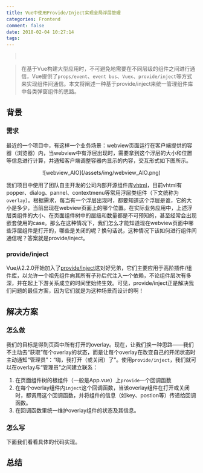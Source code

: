 ```yaml
---
title: Vue中使用Provide/Inject实现全局浮层管理
categories: Frontend
comment: false
date: 2018-02-04 10:27:14
tags:
---
```



>   ​     

>   在基于Vue构建大型应用时，不可避免地需要在不同层级的组件之间进行通信，Vue提供了`props/event`、`event bus`、`Vuex`、`provide/inject`等方式来实现组件间通信。本文将阐述一种基于provide/inject来统一管理组件库中各类弹窗组件的思路。

<!--more-->

## 背景

### 需求

最近的一个项目中，有这样一个业务场景：webview页面运行在客户端提供的容器（浏览器）内，当webview中有浮层出现时，需要拿到这个浮层的大小和位置等信息进行计算，并通知客户端调整容器内显示的内容，交互形式如下图所示。

<div style="text-align: center;">![webview_AIO](/assets/img/webview_AIO.png)</div>

我们项目中使用了团队自主开发的公司内部开源组件库[vhtml](https://github.com/0067ED/vhtml)，目前vhtml有popper、dialog、pannel、contextmenu等常用浮层类组件（下文统称为`overlay`）。根据需求，每当有一个浮层出现时，都要知道这个浮层是谁，它的大小是多少，当前出现在webview页面上的哪个位置。在实际业务应用中，上述浮层类组件的大小、在页面组件树中的层级和数量都是不可预知的，甚至经常会出现嵌套使用的case。那么在这种情况下，我们怎么才能知道现在webview页面中哪些浮层组件是打开的，哪些是关闭的呢？换句话说，这种情况下该如何进行组件间通信呢？答案就是provide/inject。

### provide/inject

Vue从2.2.0开始加入了[provide/inject](https://vuejs.org/v2/api/#provide-inject)这对好兄弟，它们主要应用于高阶插件/组件库，以允许一个祖先组件向其所有子孙后代注入一个依赖，不论组件层次有多深，并在起上下游关系成立的时间里始终生效。可见，provide/inject正是解决我们问题的最佳方案，因为它们就是为这种场景而设计的啊！

## 解决方案

### 怎么做

我们的目标是得到页面中所有打开的overlay。现在，让我们换一种思路——我们不主动去“获取”每个overlay的状态，而是让每个overlay在改变自己的开闭状态时主动通知“管理员”：“嗨，我打开（或关闭）了”。使用`provide/inject`，我们就可以在overlay与“管理员”之间建立联系：

1.  在页面组件树的根组件（一般是App.vue）上`provide`一个回调函数
2.  在每个overlay组件内`inject`这个回调函数，当该overlay组件在打开或关闭时，都调用这个回调函数，并将组件的信息（如key、postion等）传递给回调函数。
3.  在回调函数里统一维护overlay组件的状态及其信息。

### 怎么写

下面我们看看具体的代码实现。

## 总结